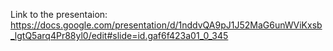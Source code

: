 Link to the presentaion:
https://docs.google.com/presentation/d/1nddvQA9pJ1J52MaG6unWViKxsb_lgtQ5arq4Pr88yl0/edit#slide=id.gaf6f423a01_0_345



